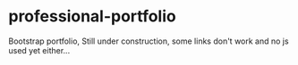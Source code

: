 # professional-portfolio
Bootstrap portfolio, Still under construction, some links don't work and no js used yet either...
